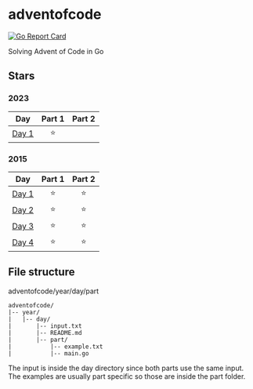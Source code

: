 # adventofcode

[![Go Report Card](https://goreportcard.com/badge/github.com/r4t1n/adventofcode)](https://goreportcard.com/report/github.com/r4t1n/adventofcode)

Solving Advent of Code in Go

## Stars

### 2023

|Day|Part 1|Part 2|
|:-:|:----:|:----:|
|[Day 1](2023/01)|⭐||

### 2015

|Day|Part 1|Part 2|
|:-:|:----:|:----:|
|[Day 1](2015/01)|⭐|⭐|
|[Day 2](2015/02)|⭐|⭐|
|[Day 3](2015/03)|⭐|⭐|
|[Day 4](2015/04)|⭐|⭐|

## File structure

adventofcode/year/day/part

```
adventofcode/
|-- year/
|   |-- day/
|       |-- input.txt
|       |-- README.md
|       |-- part/
|           |-- example.txt
|           |-- main.go
```

The input is inside the day directory since both parts use the same input. The examples are usually part specific so those are inside the part folder.